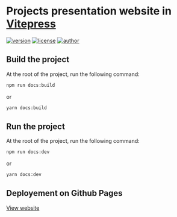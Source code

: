 # Projects presentation website in [Vitepress](https://vitepress.dev/)
[![version](https://img.shields.io/badge/version-1.0.0-green.svg)](https://github.com/EthanAndreas/Portfolio)
[![license](https://img.shields.io/badge/license-GPL_3.0-yellow.svg)](https://github.com/EthanAndreas/Portfolio/blob/main/LICENSE)
[![author](https://img.shields.io/badge/author-EthanAndreas-blue)](https://github.com/EthanAndreas)

## Build the project

At the root of the project, run the following command:

```bash [npm]
npm run docs:build
```
or
```bash [yarn]
yarn docs:build
```


## Run the project

At the root of the project, run the following command:

```bash [npm]
npm run docs:dev
```
or
```bash [yarn]
yarn docs:dev
```

## Deployement on Github Pages

[View website](https://ethanandreas.github.io/Portfolio/)
